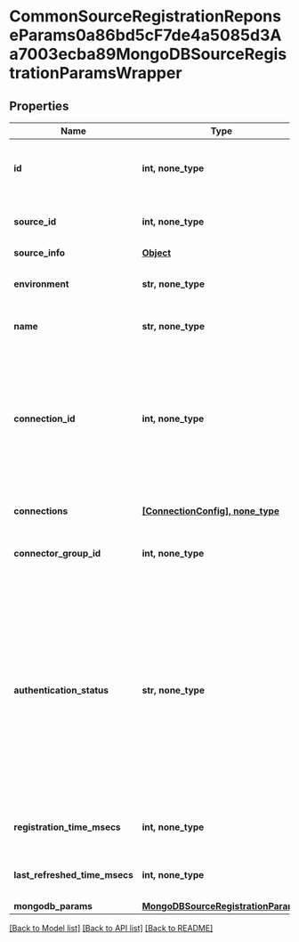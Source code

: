 # CommonSourceRegistrationReponseParams0a86bd5cF7de4a5085d3Aa7003ecba89MongoDBSourceRegistrationParamsWrapper


## Properties
Name | Type | Description | Notes
------------ | ------------- | ------------- | -------------
**id** | **int, none_type** | Source Registration ID. This can be used to retrieve, edit or delete the source registration. | [optional] [readonly] 
**source_id** | **int, none_type** | ID of top level source object discovered after the registration. | [optional] [readonly] 
**source_info** | [**Object**](Object.md) |  | [optional] 
**environment** | **str, none_type** | Specifies the environment type of the Protection Source. | [optional] 
**name** | **str, none_type** | The user specified name for this source. | [optional] 
**connection_id** | **int, none_type** | Specifies the id of the connection from where this source is reachable. This should only be set for a source being registered by a tenant user. This field will be depricated in future. Use connections field. | [optional] 
**connections** | [**[ConnectionConfig], none_type**](ConnectionConfig.md) | Specfies the list of connections for the source. | [optional] 
**connector_group_id** | **int, none_type** | Specifies the connector group id of connector groups. | [optional] 
**authentication_status** | **str, none_type** | Specifies the status of the authentication during the registration of a Protection Source. &#39;Pending&#39; indicates the authentication is in progress. &#39;Scheduled&#39; indicates the authentication is scheduled. &#39;Finished&#39; indicates the authentication is completed. &#39;RefreshInProgress&#39; indicates the refresh is in progress. | [optional] [readonly] 
**registration_time_msecs** | **int, none_type** | Specifies the time when the source was registered in milliseconds | [optional] [readonly] 
**last_refreshed_time_msecs** | **int, none_type** | Specifies the time when the source was last refreshed in milliseconds. | [optional] [readonly] 
**mongodb_params** | [**MongoDBSourceRegistrationParams**](MongoDBSourceRegistrationParams.md) |  | [optional] 

[[Back to Model list]](../README.md#documentation-for-models) [[Back to API list]](../README.md#documentation-for-api-endpoints) [[Back to README]](../README.md)


